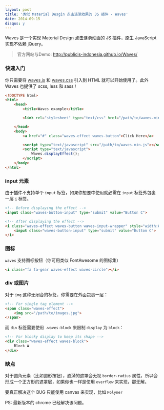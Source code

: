 ```yaml
---
layout: post
title: '类似 Material Desgin 点击涟漪效果的 JS 插件 - Waves'
date: 2014-09-15
disqus: y
---
```


Waves 是一个实现 Material Design 点击涟漪动画的 JS 插件，原生 JavaScript 实现不依赖 jQuery。


> 官方网站与Demo: http://publicis-indonesia.github.io/Waves/


### 快速入门


你只需要将 [waves.js](https://raw.githubusercontent.com/publicis-indonesia/Waves/master/dist/waves.js) 和 [waves.css](https://raw.githubusercontent.com/publicis-indonesia/Waves/master/dist/waves.css) 引入到 HTML 就可以开始使用了。此外 Waves 也提供了 scss, less 和 sass！

```html
<!DOCTYPE html>
<html>
    <head>
        <title>Waves example</title>

        <link rel="stylesheet" type="text/css" href="/path/to/waves.min.css" />

    </head>
    <body>
        <a href="#" class="waves-effect waves-button">Click Here</a>

        <script type="text/javascript" src="/path/to/waves.min.js"></script>
        <script type="text/javascript">
            Waves.displayEffect();
        </script>
    </body>
</html>
```

### input 元素

由于插件不支持单个 `input` 标签，如果你想要中使用就必需在 `input` 标签外包裹一层 `i` 标签。

```html
<!-- Before displaying the effect -->
<input class="waves-button-input" type="submit" value="Button C">

<!-- After displaying the effect -->
<i class="waves-effect waves-button waves-input-wrapper" style="width:85px;height:36px;">
    <input class="waves-button-input" type="submit" value="Button C">
</i>
```

### 图标

`waves` 支持图标按钮（你可用类似 FontAwesome 的图标集）

```html
<i class="fa fa-gear waves-effect waves-circle"></i>
```

### div 或图片

对于 `img` 这种无闭合的标签，你需要在外面包裹一层：

```html
<!-- For single tag element -->
<span class="waves-effect">
    <img src="/path/to/images.jpg">
</span>
```

而 `div` 标签需要使用 `.waves-block` 来限制 `display` 为 `block`：

```html
<!-- For blocky display to keep its shape -->
<div class="waves-effect waves-block">
    Block A
</div>
```

### 缺点
对于圆角元素（比如圆形按钮），涟漪的遮罩会无视 `border-radius` 属性，所以会形成一个正方形的遮罩层，如果你也一样是使用 `overflow` 来实现，那无解。

要真正解决这个 BUG 只能使用 canvas 来实现，比如 `Polymer`

PS: 最新版本的 chrome 已经解决该问题。